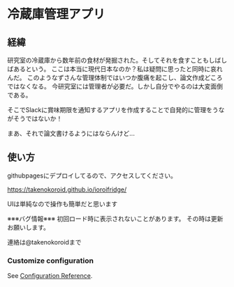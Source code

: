 
# 冷蔵庫管理アプリ

## 経緯
研究室の冷蔵庫から数年前の食材が発掘された。そしてそれを食すこともしばしばあるという。
ここは本当に現代日本なのか？私は疑問に思ったと同時に哀れんだ。
このようなずさんな管理体制ではいつか腹痛を起こし、論文作成どころではなくなる。
今研究室には管理者が必要だ。しかし自分でやるのは大変面倒である。

そこでSlackに賞味期限を通知するアプリを作成することで自発的に管理をうながそうではないか！

まあ、それで論文書けるようにはならんけど...

## 使い方
githubpagesにデプロイしてるので、アクセスしてください。

https://takenokoroid.github.io/ioroifridge/

UIは単純なので操作も簡単だと思います

※※※バグ情報※※※
初回ロード時に表示されないことがあります。
その時は更新お願いします。

連絡は@takenokoroidまで

### Customize configuration
See [Configuration Reference](https://cli.vuejs.org/config/).
